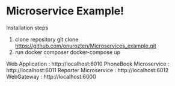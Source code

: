 # Microservice Example!

Installation steps

1. clone repository
   git clone https://github.com/onurozten/Microservices_example.git
2. run docker composer
   docker-compose up

Web Application : http://localhost:6010
PhoneBook Microservice : http://localhost:6011
Reporter Microservice : http://localhost:6012
WebGateway : http://localhost:6000
